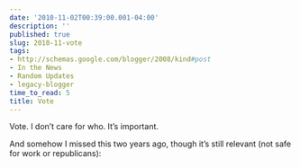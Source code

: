 ```yaml
---
date: '2010-11-02T00:39:00.001-04:00'
description: ''
published: true
slug: 2010-11-vote
tags:
- http://schemas.google.com/blogger/2008/kind#post
- In the News
- Random Updates
- legacy-blogger
time_to_read: 5
title: Vote
---
```


<p>Vote. I don’t care for who. It’s important.</p>  <p>And somehow I missed this two years ago, though it’s still relevant (not safe for work or republicans):</p>    <div class="wlWriterEditableSmartContent" id="scid:5737277B-5D6D-4f48-ABFC-DD9C333F4C5D:777cb6a9-bbfb-40af-801f-d00d25c3d6ca" style="padding-bottom: 0px; padding-left: 0px; width: 640px; padding-right: 0px; display: block; float: none; margin-left: auto; margin-right: auto; padding-top: 0px;">
<div id="2daad010-ddb1-4eb2-a8ee-1adde134c96c" style="margin: 0px; padding: 0px; display: inline;">
<div><a href="http://www.youtube.com/watch?v=0vtHwWReGU0" target="_new"><img alt="" galleryimg="no" src="http://lh3.ggpht.com/_IKD9WtY5kxU/TM-WW2d8XfI/AAAAAAAABLE/GZeP668BZhQ/video05dc5f169fe3%5B3%5D.jpg?imgmax=800" style="border-style: none;" /></a></div></div></div>